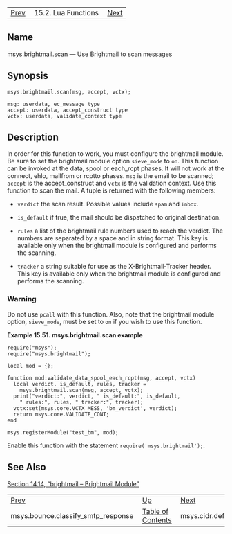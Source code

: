 |     |     |     |
| --- | --- | --- |
| [Prev](lua.ref.msys.bounce.classify_smtp_response)  | 15.2. Lua Functions |  [Next](lua.ref.msys.cidr.define.php) |

<a name="lua.ref.msys.brightmail.scan"></a>
## Name

msys.brightmail.scan — Use Brightmail to scan messages

<a name="idp26241216"></a>
## Synopsis

`msys.brightmail.scan(msg, accept, vctx);`

```
msg: userdata, ec_message type
accept: userdata, accept_construct type
vctx: userdata, validate_context type
```
<a name="idp26244016"></a>
## Description

In order for this function to work, you must configure the brightmail module. Be sure to set the brightmail module option `sieve_mode` to `on`. This function can be invoked at the data, spool or each_rcpt phases. It will not work at the connect, ehlo, mailfrom or rcptto phases. `msg` is the email to be scanned; `accept` is the accept_construct and `vctx` is the validation context. Use this function to scan the mail. A tuple is returned with the following members:

*   `verdict` the scan result. Possible values include `spam` and `inbox`.

*   `is_default` if true, the mail should be dispatched to original destination.

*   `rules` a list of the brightmail rule numbers used to reach the verdict. The numbers are separated by a space and in string format. This key is available only when the brightmail module is configured and performs the scanning.

*   `tracker` a string suitable for use as the X-Brightmail-Tracker header. This key is available only when the brightmail module is configured and performs the scanning.

### Warning

Do not use `pcall` with this function. Also, note that the brightmail module option, `sieve_mode`, must be set to `on` if you wish to use this function.

<a name="lua.ref.msys.brightmail.scan.example"></a>

**Example 15.51. msys.brightmail.scan example**

```
require("msys");
require("msys.brightmail");

local mod = {};

function mod:validate_data_spool_each_rcpt(msg, accept, vctx)
  local verdict, is_default, rules, tracker =
    msys.brightmail.scan(msg, accept, vctx);
  print("verdict:", verdict, " is_default:", is_default,
    " rules:", rules, " tracker:", tracker);
  vctx:set(msys.core.VCTX_MESS, 'bm_verdict', verdict);
  return msys.core.VALIDATE_CONT;
end

msys.registerModule("test_bm", mod);
```

Enable this function with the statement `require('msys.brightmail');`.

<a name="idp26260736"></a>
## See Also

[Section 14.14, “brightmail – Brightmail Module”](modules.brightmail "14.14. brightmail – Brightmail Module")

|     |     |     |
| --- | --- | --- |
| [Prev](lua.ref.msys.bounce.classify_smtp_response)  | [Up](lua.function.details.php) |  [Next](lua.ref.msys.cidr.define.php) |
| msys.bounce.classify_smtp_response  | [Table of Contents](index) |  msys.cidr.define |
